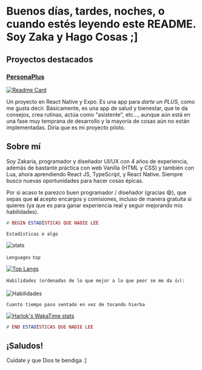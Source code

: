 # Buenos días, tardes, noches, o cuando estés leyendo este README. Soy Zaka y Hago Cosas ;]

## Proyectos destacados

### [PersonaPlus](https://github.com/ZakaHaceCosas/personaplus)
[![Readme Card](https://github-readme-stats.vercel.app/api/pin/?username=ZakaHaceCosas&repo=personaplus&theme=dark)](https://github.com/ZakaHaceCosas/personaplus)

Un proyecto en React Native y Expo. Es una app para <i>darte un PLUS</i>, como me gusta decir. Básicamente, es una app de salud y bienestar, que te da consejos, crea rutinas, actúa como "asistente", etc..., aunque aún está en una fase muy temprana de desarrollo y la mayoría de cosas aún no están implementadas. Diría que es mi proyecto piloto.

## Sobre mí

Soy Zakaria, programador y diseñador UI/UX con 4 años de experiencia, además de bastante práctica con web Vanilla (HTML y CSS) y también con Lua, ahora aprendiendo React JS, TypeScript, y React Native. Siempre busco nuevas oportunidades para hacer cosas épicas.

Por si acaso te parezco buen programador / diseñador (gracias :smile:), que sepas que **sí** acepto encargos y comisiones, incluso de manera gratuita si quieres (ya que es para ganar experiencia real y seguir mejorando mis habilidades).

```lua
# BEGIN ESTADÍSTICAS QUE NADIE LEE
```

`Estadísticas o algo`

![stats](https://github-readme-stats.vercel.app/api?username=ZakaHaceCosas&show_icons=true&theme=dark&count_private=true&include_all_commits=true)

`Lenguages` _`top`_

[![Top Langs](https://github-readme-stats.vercel.app/api/top-langs/?username=ZakaHaceCosas&hide_progress=false&theme=dark&layout=donut&langs_count=10)](https://github.com/ZakaHaceCosas)

`Habilidades (ordenadas de lo que mejor a lo que peor se me da 👍):`

![Habilidades](https://skillicons.dev/icons?i=figma,css,lua,robloxstudio,html,ts,react,git&perline=4)

`Cuanto tiempo paso sentado en vez de tocando hierba`

[![Harlok's WakaTime stats](https://github-readme-stats.vercel.app/api/wakatime?username=ZakaHaceCosas&layout=compact&theme=dark)](https://github.com/anuraghazra/github-readme-stats)

```lua
# END ESTADÍSTICAS QUE NADIE LEE
```

## ¡Saludos!

Cuídate y que Dios te bendiga :]
